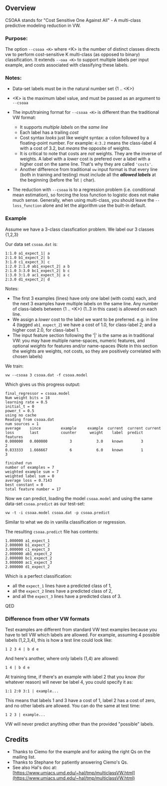 ## Overview
CSOAA stands for "Cost Sensitive One Against All" - A multi-class predictive modeling reduction in VW.

### Purpose:
The option `--csoaa <K>` where \<K\> is the number of distinct classes
directs vw to perform cost-sensitive K multi-class (as opposed to binary)
classification.  It extends `--oaa <K>` to support multiple labels per input example, and costs associated with classifying these labels.

### Notes:
* Data-set labels must be in the natural number set {1 .. \<K\>}
* \<K\> is the maximum label value, and must be passed as an argument to `--csoaa`
* The input/training format for `--csoaa <K>` is different than the traditional VW format:
    * It supports *multiple labels* on the *same line*
    * Each label has a trailing *cost*
    * Cost syntax *looks* just like weight syntax: a colon followed by a floating-point number.
      For example:  `4:3.2` means the class-label 4 with a cost of 3.2, but *means* the opposite of weights.
    * It is critical to note that costs are *not* weights. They are the inverse of weights.
      A label with a *lower* cost is prefered over a label with a higher cost on the same line.
      That's why they are called `'costs'`.
    * Another difference from traditional `vw` input format is that every line (both in training and testing) must include all the _**allowed labels**_ at the beginning (before the 1st `|` char).

* The reduction with `--csoaa` is to a regression problem (i.e. conditional mean estimation), so forcing the loss function to logistic does not make much sense. Generally, when using multi-class, you should leave the `--loss_function` alone and let the algorithm use the built-in default.

### Example
Assume we have a 3-class classfication problem. We label our 3 classes {1,2,3}

Our data set `csoaa.dat` is:

    1:1.0 a1_expect_1| a
    2:1.0 b1_expect_2| b
    3:1.0 c1_expect_3| c
    1:2.0 2:1.0 ab1_expect_2| a b
    2:1.0 3:3.0 bc1_expect_2| b c
    1:3.0 3:1.0 ac1_expect_3| a c
    2:3.0 d1_expect_2| d

Notes:
* The first 3 examples (lines) have only one label (with costs) each, and the next 3 examples have multiple labels on the same line. Any number of class-labels between {1 .. \<K\>} (1..3 in this case) is allowed on each line.
* We assign a _lower_ cost to the label we want to be preferred. e.g. in line 4 (tagged `ab1_expect_2`) we have a cost of 1.0, for class-label 2; and a higher cost 2.0, for class-label 1.
* The input feature section following the '|' is the same as in  traditional VW: you may have multiple name-spaces, numeric features, and optional *weights* for features and/or name-spaces (Note in this section the weights are weights, not costs, so they are positively correlated with chosen labels)

We train:

    vw --csoaa 3 csoaa.dat -f csoaa.model

Which gives us this progress output:

    final_regressor = csoaa.model
    Num weight bits = 18
    learning rate = 0.5
    initial_t = 0
    power_t = 0.5
    using no cache
    Reading from csoaa.dat
    num sources = 1
    average    since         example     example  current  current current
    loss       last          counter      weight    label  predict features
    0.000000   0.000000          3           3.0    known        3        2
    0.833333   1.666667          6           6.0    known        1        3

    finished run
    number of examples = 7
    weighted example sum = 7
    weighted label sum = 0
    average loss = 0.7143
    best constant = 0
    total feature number = 17

Now we can predict, loading the model `csoaa.model` and using the same data-set `csoaa.predict` as our test-set:

    vw -t -i csoaa.model csoaa.dat -p csoaa.predict

Similar to what we do in vanilla classification or regression.

The resulting `csoaa.predict` file has contents:

    1.000000 a1_expect_1
    2.000000 b1_expect_2
    3.000000 c1_expect_3
    2.000000 ab1_expect_2
    2.000000 bc1_expect_2
    3.000000 ac1_expect_3
    2.000000 d1_expect_2

Which is a perfect classification:

* all the `expect_1` lines have a predicted class of 1,
* all the `expect_2` lines have a predicted class of 2,
* and all the `expect_3` lines have a predicted class of 3.

QED

### Difference from other VW formats

Test examples are different from standard VW test examples because you have to tell VW which labels are allowed. For example, assuming 4 possible labels (1,2,3,4), this is how a test line could look like:

    1 2 3 4 | b d e

And here's another, where only labels (1,4) are allowed:

    1 4 | b d e

At training time, if there's an example with label 2 that you know (for whatever reason) will never be label 4, you could specify it as:

    1:1 2:0 3:1 | example...

This means that labels 1 and 3 have a cost of 1, label 2 has a cost of zero, and no other labels are allowed. You can do the same at test time:

    1 2 3 | example...

VW will never predict anything other than the provided "possible" labels.

## Credits
* Thanks to Ciemo for the example and for asking the right Qs on the mailing list.
* Thanks to Stephane for patiently answering Ciemo's Qs.
* See also Hal's doc at:  [https://www.umiacs.umd.edu/~hal/tmp/multiclassVW.html](https://www.umiacs.umd.edu/~hal/tmp/multiclassVW.html)


